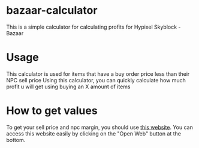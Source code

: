 # bazaar-calculator
This is a simple calculator for calculating profits for Hypixel Skyblock - Bazaar

# Usage
This calculator is used for items that have a buy order price less than their NPC sell price
Using this calculator, you can quickly calculate how much profit u will get using buying an X amount of items

# How to get values
To get your sell price and npc margin, you should use [this website](https://www.skyblock.bz/npc). You can access this website easily by clicking on the "Open Web" button at the bottom.

